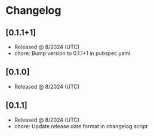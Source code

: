 # Changelog

## [0.1.1+1]

- Released @ 8/2024 (UTC)
- chore: Bump version to 0.1.1+1 in pubspec.yaml

## [0.1.0]

- Released @ 8/2024 (UTC)


## [0.1.1]

- Released @ 8/2024 (UTC)
- chore: Update release date format in changelog script

